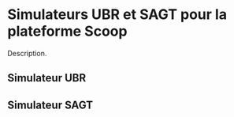 # Simulateurs UBR et SAGT pour la plateforme Scoop
Description.
## Simulateur UBR

## Simulateur SAGT
